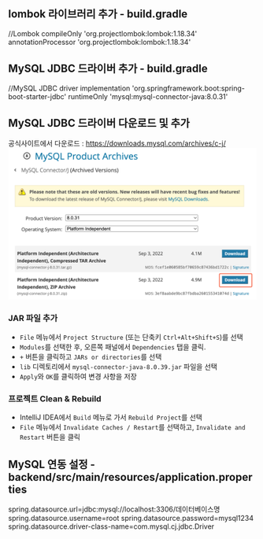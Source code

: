 ## lombok 라이브러리 추가 - build.gradle

//Lombok
compileOnly 'org.projectlombok:lombok:1.18.34'
annotationProcessor 'org.projectlombok:lombok:1.18.34'

## MySQL JDBC 드라이버 추가 - build.gradle

//MySQL JDBC driver
implementation 'org.springframework.boot:spring-boot-starter-jdbc'
runtimeOnly 'mysql:mysql-connector-java:8.0.31'

## MySQL JDBC 드라이버 다운로드 및 추가

공식사이트에서 다운로드 : https://downloads.mysql.com/archives/c-j/
![설명문구](./images/mysql_driver.png)

### JAR 파일 추가

- `File` 메뉴에서 `Project Structure` (또는 단축키 `Ctrl+Alt+Shift+S`)를 선택
- `Modules`를 선택한 후, 오른쪽 패널에서 `Dependencies` 탭을 클릭.
- `+` 버튼을 클릭하고 `JARs or directories`를 선택
- `lib` 디렉토리에서 `mysql-connector-java-8.0.39.jar` 파일을 선택
- `Apply`와 `OK`를 클릭하여 변경 사항을 저장

### 프로젝트 Clean & Rebuild

- IntelliJ IDEA에서 `Build` 메뉴로 가서 `Rebuild Project`를 선택
- `File` 메뉴에서 `Invalidate Caches / Restart`를 선택하고, `Invalidate and Restart` 버튼을 클릭

## MySQL 연동 설정 - backend/src/main/resources/application.properties

spring.datasource.url=jdbc:mysql://localhost:3306/데이터베이스명
spring.datasource.username=root
spring.datasource.password=mysql1234
spring.datasource.driver-class-name=com.mysql.cj.jdbc.Driver
